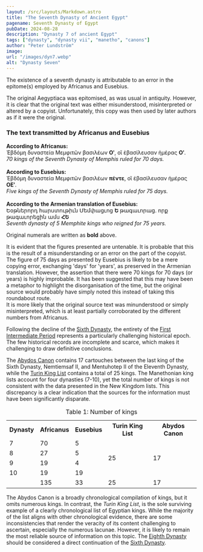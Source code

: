 ```yaml
---
layout: /src/layouts/Markdown.astro
title: "The Seventh Dynasty of Ancient Egypt"
pagename: Seventh Dynasty of Egypt
pubDate: 2024-08-28
description: "Dynasty 7 of ancient Egypt"
tags: ["dynasty", "dynasty vii", "manetho", "canons"]
author: "Peter Lundström"
image:
url: "/images/dyn7.webp"
alt: "Dynasty Seven"
---
```


<p class="lead">
The existence of a seventh dynasty is attributable to an error in the epitome(s) employed by Africanus and Eusebius.
</p>

<p>The original Aegyptiaca was epitomised, as was usual in antiquity. However, it is clear that the original text was either misunderstood, misinterpreted or altered by a copyist. Unfortunately, this copy was then used by later authors as if it were the original.</p>

<h3>The text transmitted by Africanus and Eusebius</h3>
<div class="mx-auto w-fit pb-3">
	<p><b>According to Africanus:</b><br>
		<span class="gr">Ἑβδόμη δυναστεία Μεμφιτῶν βασιλέων <b>Οʹ</b>, οἳ ἐβασίλευσαν ἡμέρας <b>Οʹ</b>.</span><br>
		<i>70 kings of the Seventh Dynasty of Memphis ruled for 70 days.</i>
		<br><br>
		<b>According to Eusebius:</b><br>
		<span class="gr">Ἑβδόμη δυναστεία Μεμφιτῶν βασιλέων <b>πέντε</b>, οἳ ἐβασίλευσαν ἡμέρας <b>ΟΕʹ</b>.</span><br>
		<i>Five kings of the Seventh Dynasty of Memphis ruled for 75 days.</i>
		<br><br>
		<b>According to the Armenian translation of Eusebius:</b><br>
		<span lang="xcl">Եօթներորդ հարստութիւն Մեմփացւոց <b>Ե</b> թագաւորաց. որք թագաւորեցին ամս <b>ՀԵ</b></span><br>
		<i>Seventh dynasty of 5 Memphite kings who reigned for 75 years.</i>
	</p>
	<p class="text-center pb-4 text-sm italic">Original numerals are written as <b>bold</b> above.</p>
</div>

<p>
	It is evident that the figures presented are untenable. It is probable that this is the result of a misunderstanding or an error on the part of the copyist. The figure of 75 days as presented by Eusebius is likely to be a mere copying error, exchanging 'days' for 'years', as preserved in the Armenian translation. However, the assertion that there were 70 kings for 70 days (or years) is highly improbable. It has been suggested that this may have been a metaphor to highlight the disorganisation of the time, but the original source would probably have simply noted this instead of taking this roundabout route.<br />It is more likely that the original source text was minunderstood or simply misinterpreted, which is at least partially corroborated by the different numbers from Africanus. 
</p>

<p>
Following the decline of the <a href="/dynasty/6">Sixth Dynasty</a>, the entirety of the <a href="/period/first-intermediate-period">First Intermediate Period</a> represents a particularly challenging historical epoch. The few historical records are incomplete and scarce, which makes it challenging to draw definitive conclusions.
</p>

<p>The <a href="/kinglists/abydos-canon">Abydos Canon</a> contains 17 cartouches between the last king of the Sixth Dynasty, Nemtiemsaf II, and Mentuhotep II of the Eleventh Dynasty, while the <a href="/kinglists/turin">Turin King List</a> contains a total of 25 kings. The Manethonian king lists account for four dynasties (7-10), yet the total number of kings is not consistent with the data presented in the New Kingdom lists. This discrepancy is a clear indication that the sources for the information must have been significantly disparate.
</p>

<table>
	<caption class="text-sm pt-2">Table 1: Number of kings</caption>
	<tr class="text-black dark:text-white">
		<th>Dynasty</th>
		<th class="text-center">Africanus</th>
		<th class="text-center">Eusebius</th>
		<th class="text-center">Turin King List</th>
		<th class="text-center">Abydos Canon</th>
	</tr>
	<tr>
		<td>7</td>
		<td class="text-right pr-10">70</td>
		<td class="text-right pr-10">5</td>
		<td rowspan="4" class="text-center">25</td>
		<td rowspan="4" class="text-center">17</td>
	</tr>
	<tr>
		<td>8</td>
		<td class="text-right pr-10">27</td>
		<td class="text-right pr-10">5</td>
	</tr>
	<tr>
		<td>9</td>
		<td class="text-right pr-10">19</td>
		<td class="text-right pr-10">4</td>
	</tr>
	<tr>
		<td>10</td>
		<td class="text-right pr-10">19</td>
		<td class="text-right pr-10">19</td>
	</tr>
	<tr class="border-t-2 border-black/30 dark:border-shark-600 text-black dark:text-white">
		<td></td>
		<td class="text-right pr-10">135</td>
		<td class="text-right pr-10">33</td>
		<td class="text-center">25</td>
		<td class="text-center">17</td>
	</tr>
</table>

<p>
	The Abydos Canon is a broadly chronological compilation of kings, but it omits numerous kings. In contrast, the <em>Turin King List</em>, is the sole surviving example of a clearly chronological list of Egyptian kings. While the majority of the list aligns with other chronological evidence, there are some inconsistencies that render the veracity of its content challenging to ascertain, especially the numerous lacunae. However, it is likely to remain the most reliable source of information on this topic. The <a href="/dynasty/8">Eighth Dynasty</a> should be considered a direct continuation of the <a href="/dynasty/6">Sixth Dynasty</a>.
</p>
